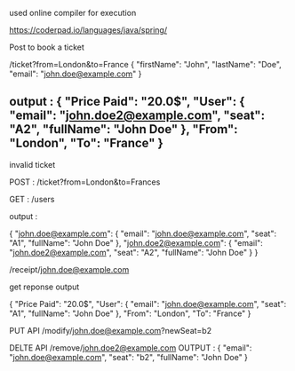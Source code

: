 used online compiler for execution 

https://coderpad.io/languages/java/spring/

Post to book a ticket 

/ticket?from=London&to=France
{
    "firstName": "John",
    "lastName": "Doe",
    "email": "john.doe@example.com"
}
 
 output : 
  {
  "Price Paid": "20.0$",
  "User": {
    "email": "john.doe2@example.com",
    "seat": "A2",
    "fullName": "John Doe"
  },
  "From": "London",
  "To": "France"
}
---- 
 

invalid ticket 

POST : /ticket?from=London&to=Frances


GET : /users

output : 

{
  "john.doe@example.com": {
    "email": "john.doe@example.com",
    "seat": "A1",
    "fullName": "John Doe"
  },
  "john.doe2@example.com": {
    "email": "john.doe2@example.com",
    "seat": "A2",
    "fullName": "John Doe"
  }
}



/receipt/john.doe@example.com

get reponse  output 
 
{
  "Price Paid": "20.0$",
  "User": {
    "email": "john.doe@example.com",
    "seat": "A1",
    "fullName": "John Doe"
  },
  "From": "London",
  "To": "France"
}


PUT API /modify/john.doe@example.com?newSeat=b2

DELTE API /remove/john.doe2@example.com
OUTPUT : 
{
  "email": "john.doe@example.com",
  "seat": "b2",
  "fullName": "John Doe"
}

